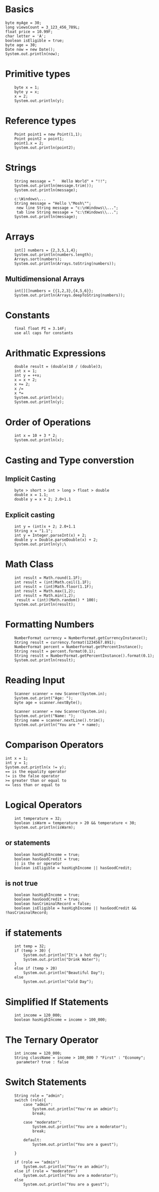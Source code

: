 # Basics
    byte myAge = 30;
    long viewsCount = 3_123_456_789L;
    float price = 10.99F;
    char letter = 'A';
    boolean isEligible = true;
    byte age = 30;
    Date now = new Date();
    System.out.println(now);

# Primitive types
        byte x = 1;
        byte y = x;
        x = 2;
        System.out.println(y);

# Reference types
        Point point1 = new Point(1,1);
        Point point2 = point1;
        point1.x = 2;
        System.out.println(point2);

# Strings
        String message = "   Hello World" + "!!";
        System.out.println(message.trim());
        System.out.println(message);

        c:\Windows\...
        String message = "Hello \"Mosh\"";
         new line String message = "c:\nWindows\\...";
         tab line String message = "c:\tWindows\\...";
        System.out.println(message);

# Arrays
        int[] numbers = {2,3,5,1,4};
        System.out.println(numbers.length);
        Arrays.sort(numbers);
        System.out.println(Arrays.toString(numbers));

## Multidimensional Arrays
        int[][]numbers = {{1,2,3},{4,5,6}};
        System.out.println(Arrays.deepToString(numbers));

# Constants
        final float PI = 3.14F;
        use all caps for constants

# Arithmatic Expressions
        double result = (double)10 / (double)3;
        int x = 1;
        int y = ++x;
        x = x + 2;
        x += 2;
        x /=
        x *=
        System.out.println(x);
        System.out.println(y);

# Order of Operations
        int x = 10 + 3 * 2;
        System.out.println(x);

# Casting and Type converstion
## Implicit Casting
        byte > short > int > long > float > double
        double x = 1.1;
        double y = x + 2; 2.0+1.1
## Explicit casting
        int y = (int)x + 2; 2.0+1.1
        String x = "1.1";
        int y = Integer.parseInt(x) + 2;
        double y = Double.parseDouble(x) + 2;
        System.out.println(y);\

# Math Class
        int result = Math.round(1.1F);
        int result = (int)Math.ceil(1.1F);
        int result = (int)Math.floor(1.1F);
        int result = Math.max(1,2);
        int result = Math.min(1,2);
         result = (int)(Math.random() * 100);
        System.out.println(result);

# Formatting Numbers
        NumberFormat currency = NumberFormat.getCurrencyInstance();
        String result = currency.format(1234567.891);
        NumberFormat percent = NumberFormat.getPercentInstance();
        String result = percent.format(0.1);
        String result = NumberFormat.getPercentInstance().format(0.1);
        System.out.println(result);

# Reading Input
        Scanner scanner = new Scanner(System.in);
        System.out.print("Age: ");
        byte age = scanner.nextByte();

        Scanner scanner = new Scanner(System.in);
        System.out.print("Name: ");
        String name = scanner.nextLine().trim();
        System.out.println("You are " + name);

# Comparison Operators
    int x = 1;
    int y = 1;
    System.out.println(x != y);
    == is the equality operator
    != is the false operator
    >= greater than or equal to
    <= less than or equal to

# Logical Operators
        int temperature = 32;
        boolean isWarm = temperature > 20 && temperature < 30;
        System.out.println(isWarm);

## or statements
        boolean hasHighIncome = true;
        boolean hasGoodCredit = true;
        || is the or operator
        boolean isEligible = hasHighIncome || hasGoodCredit;

## is not true
        boolean hasHighIncome = true;
        boolean hasGoodCredit = true;
        boolean hasCriminalRecord = false;
        boolean isEligible = hasHighIncome || hasGoodCredit && !hasCriminalRecord;

# if statements
        int temp = 32;
        if (temp > 30) {
            System.out.println("It's a hot day");
            System.out.println("Drink Water");
        }
        else if (temp > 20)
            System.out.println("Beautiful Day");
        else
            System.out.println("Cold Day");

# Simplified If Statements
        int income = 120_000;
        boolean hasHighIncome = income > 100_000;

# The Ternary Operator
        int income = 120_000;
        String className = income > 100_000 ? "First" : "Economy";
         parameter? true : false

# Switch Statements
        String role = "admin";
        switch (role){
            case "admin":
                System.out.println("You're an admin");
                break;

            case "moderator":
                System.out.println("You are a moderator");
                break;

            default:
                System.out.println("You are a guest");

        }

        if (role == "admin")
            System.out.println("You're an admin");
        else if (role = "moderator")
            System.out.println("You are a moderator");
        else
            System.out.println("You are a guest");
